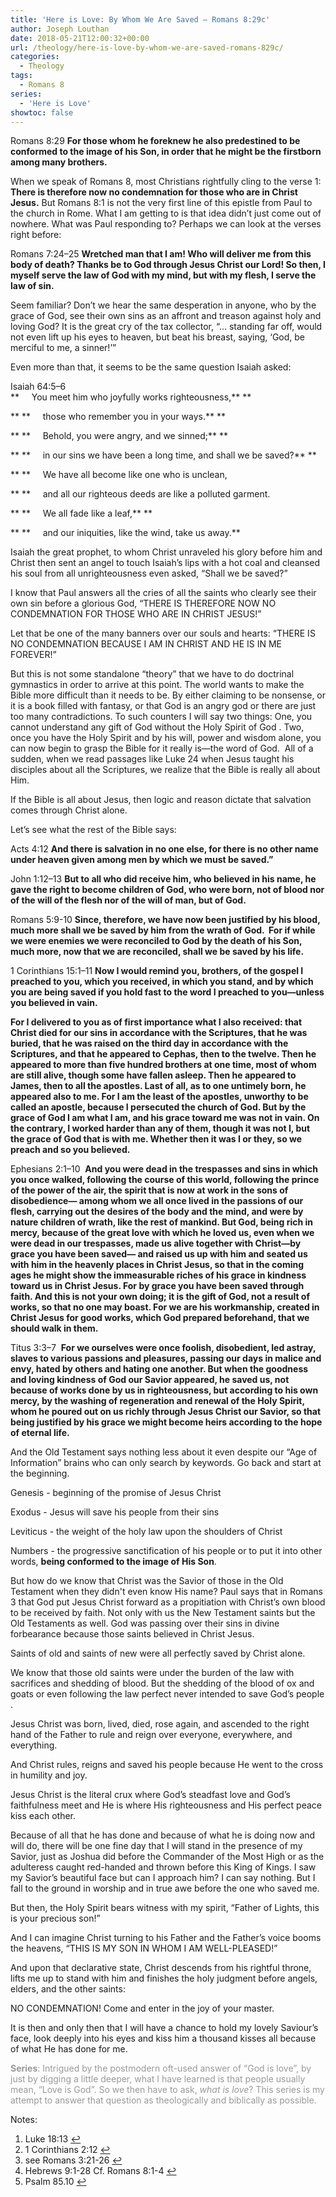 ```yaml
---
title: 'Here is Love: By Whom We Are Saved – Romans 8:29c'
author: Joseph Louthan
date: 2018-05-21T12:00:32+00:00
url: /theology/here-is-love-by-whom-we-are-saved-romans-829c/
categories:
  - Theology
tags:
  - Romans 8
series:
  - 'Here is Love'
showtoc: false
---
```

<span style="font-weight: 400;">Romans 8:29</span> **For those whom he foreknew he also predestined to be conformed to the image of his Son, in order that he might be the firstborn among many brothers.**

<span style="font-weight: 400;">When we speak of Romans 8, most Christians rightfully cling to the verse 1: </span>**There is therefore now no condemnation for those who are in Christ Jesus.** <span style="font-weight: 400;">But Romans 8:1 is not the very first line of this epistle from Paul to the church in Rome. What I am getting to is that idea didn’t just come out of nowhere. What was Paul responding to? Perhaps we can look at the verses right before:</span>

<span style="font-weight: 400;">Romans 7:24–25 </span>**Wretched man that I am! Who will deliver me from this body of death? Thanks be to God through Jesus Christ our Lord! So then, I myself serve the law of God with my mind, but with my flesh, I serve the law of sin.**

<span style="font-weight: 400;">Seem familiar? Don’t we hear the same desperation in anyone, who by the grace of God, see their own sins as an affront and treason against holy and loving God? It is the great cry of the tax collector, “&#8230; standing far off, would not even lift up his eyes to heaven, but beat his breast, saying, ‘God, be merciful to me, a sinner!’” <a class="simple-footnote" title="Luke 18:13" id="return-note-3320-1" href="#note-3320-1"></a></span>

<span style="font-weight: 400;">Even more than that, it seems to be the same question Isaiah asked:</span>

<span style="font-weight: 400;">Isaiah 64:5–6 </span><span style="font-weight: 400;"><br /> </span> **     You meet him who joyfully works righteousness,** **

**  **     those who remember you in your ways.** **

**  **     Behold, you were angry, and we sinned;** **

**  **     in our sins we have been a long time, and shall we be saved?** **

**  **     We have all become like one who is unclean,       

**  **     and all our righteous deeds are like a polluted garment.

**  **     We all fade like a leaf,** **

**  **     and our iniquities, like the wind, take us away.**

<span style="font-weight: 400;">Isaiah the great prophet, to whom Christ unraveled his glory before him and Christ then sent an angel to touch Isaiah’s lips with a hot coal and cleansed his soul from all unrighteousness even asked, “Shall we be saved?”</span>

<span style="font-weight: 400;">I know that Paul answers all the cries of all the saints who clearly see their own sin before a glorious God, “THERE IS THEREFORE NOW NO CONDEMNATION FOR THOSE WHO ARE IN CHRIST JESUS!”</span>

<span style="font-weight: 400;">Let that be one of the many banners over our souls and hearts: “THERE IS NO CONDEMNATION BECAUSE I AM IN CHRIST AND HE IS IN ME FOREVER!”</span>

<span style="font-weight: 400;">But this is not some standalone “theory” that we have to do doctrinal gymnastics in order to arrive at this point. The world wants to make the Bible more difficult than it needs to be. By either claiming to be nonsense, or it is a book filled with fantasy, or that God is an angry god or there are just too many contradictions. To such counters I will say two things: One, you cannot understand any gift of God without the Holy Spirit of God <a class="simple-footnote" title="1 Corinthians 2:12" id="return-note-3320-2" href="#note-3320-2"></a>. Two, once you have the Holy Spirit and by his will, power and wisdom alone, you can now begin to grasp the Bible for it really is—the word of God.  All of a sudden, when we read passages like Luke 24 when Jesus taught his disciples about all the Scriptures, we realize that the Bible is really all about Him.</span>

<span style="font-weight: 400;">If the Bible is all about Jesus, then logic and reason dictate that salvation comes through Christ alone.</span>

<span style="font-weight: 400;">Let’s see what the rest of the Bible says:</span>

<span style="font-weight: 400;">Acts 4:12 </span>**And there is salvation in no one else, for there is no other name under heaven given among men by which we must be saved.”**

<span style="font-weight: 400;">John 1:12–13 </span>**But to all who did receive him, who believed in his name, he gave the right to become children of God, who were born, not of blood nor of the will of the flesh nor of the will of man, but of God.**

<span style="font-weight: 400;">Romans 5:9-10 </span>**Since, therefore, we have now been justified by his blood, much more shall we be saved by him from the wrath of God.  For if while we were enemies we were reconciled to God by the death of his Son, much more, now that we are reconciled, shall we be saved by his life.**

<span style="font-weight: 400;">1 Corinthians 15:1–11 </span>**Now I would remind you, brothers, of the gospel I preached to you, which you received, in which you stand, and by which you are being saved if you hold fast to the word I preached to you—unless you believed in vain.**

**For I delivered to you as of first importance what I also received: that Christ died for our sins in accordance with the Scriptures, that he was buried, that he was raised on the third day in accordance with the Scriptures, and that he appeared to Cephas, then to the twelve. Then he appeared to more than five hundred brothers at one time, most of whom are still alive, though some have fallen asleep. Then he appeared to James, then to all the apostles. Last of all, as to one untimely born, he appeared also to me. For I am the least of the apostles, unworthy to be called an apostle, because I persecuted the church of God. But by the grace of God I am what I am, and his grace toward me was not in vain. On the contrary, I worked harder than any of them, though it was not I, but the grace of God that is with me. Whether then it was I or they, so we preach and so you believed.**

<span style="font-weight: 400;">Ephesians 2:1–10  </span>**And you were dead in the trespasses and sins in which you once walked, following the course of this world, following the prince of the power of the air, the spirit that is now at work in the sons of disobedience— among whom we all once lived in the passions of our flesh, carrying out the desires of the body and the mind, and were by nature children of wrath, like the rest of mankind. But God, being rich in mercy, because of the great love with which he loved us, even when we were dead in our trespasses, made us alive together with Christ—by grace you have been saved— and raised us up with him and seated us with him in the heavenly places in Christ Jesus, so that in the coming ages he might show the immeasurable riches of his grace in kindness toward us in Christ Jesus. For by grace you have been saved through faith. And this is not your own doing; it is the gift of God, not a result of works, so that no one may boast. For we are his workmanship, created in Christ Jesus for good works, which God prepared beforehand, that we should walk in them.**

<span style="font-weight: 400;">Titus 3:3–7  </span>**For we ourselves were once foolish, disobedient, led astray, slaves to various passions and pleasures, passing our days in malice and envy, hated by others and hating one another. But when the goodness and loving kindness of God our Savior appeared, he saved us, not because of works done by us in righteousness, but according to his own mercy, by the washing of regeneration and renewal of the Holy Spirit, whom he poured out on us richly through Jesus Christ our Savior, so that being justified by his grace we might become heirs according to the hope of eternal life.**

<span style="font-weight: 400;">And the Old Testament says nothing less about it even despite our “Age of Information” brains who can only search by keywords. Go back and start at the beginning.</span>

<span style="font-weight: 400;">Genesis - beginning of the promise of Jesus Christ</span>

<span style="font-weight: 400;">Exodus - Jesus will save his people from their sins</span>

<span style="font-weight: 400;">Leviticus - the weight of the holy law upon the shoulders of Christ</span>

<span style="font-weight: 400;">Numbers - the progressive sanctification of his people or to put it into other words, <strong>being conformed to the image of His Son</strong>.</span>

<span style="font-weight: 400;">But how do we know that Christ was the Savior of those in the Old Testament when they didn't even know His name? Paul says that in Romans 3 that God put Jesus Christ forward as a propitiation with Christ’s own blood to be received by faith. Not only with us the New Testament saints but the Old Testaments as well. God was passing over their sins in divine forbearance because those saints believed in Christ Jesus. <a class="simple-footnote" title="see Romans 3:21-26" id="return-note-3320-3" href="#note-3320-3"></a></span>

<span style="font-weight: 400;">Saints of old and saints of new were all perfectly saved by Christ alone.</span>

<span style="font-weight: 400;">We know that those old saints were under the burden of the law with sacrifices and shedding of blood. But the shedding of the blood of ox and goats or even following the law perfect never intended to save God’s people <a class="simple-footnote" title="Hebrews 9:1-28 Cf. Romans 8:1-4" id="return-note-3320-4" href="#note-3320-4"></a>.</span>

<span style="font-weight: 400;">Jesus Christ was born, lived, died, rose again, and ascended to the right hand of the Father to rule and reign over everyone, everywhere, and everything.</span>

<span style="font-weight: 400;">And Christ rules, reigns and saved his people because He went to the cross in humility and joy.</span>

<span style="font-weight: 400;">Jesus Christ is the literal crux where God’s steadfast love and God’s faithfulness meet and He is where His righteousness and His perfect peace kiss each other. <a class="simple-footnote" title="Psalm 85.10" id="return-note-3320-5" href="#note-3320-5"></a></span>

<span style="font-weight: 400;">Because of all that he has done and because of what he is doing now and will do, there will be one fine day that I will stand in the presence of my Savior, just as Joshua did before the Commander of the Most High or as the adulteress caught red-handed and thrown before this King of Kings. I saw my Savior’s beautiful face but can I approach him? I can say nothing. But I fall to the ground in worship and in true awe before the one who saved me.</span>

<span style="font-weight: 400;">But then, the Holy Spirit bears witness with my spirit, “Father of Lights, this is your precious son!”</span>

<span style="font-weight: 400;">And I can imagine Christ turning to his Father and the Father’s voice booms the heavens, “THIS IS MY SON IN WHOM I AM WELL-PLEASED!”</span>

<span style="font-weight: 400;">And upon that declarative state, Christ descends from his rightful throne, lifts me up to stand with him and finishes the holy judgment before angels, elders, and the other saints:</span>

<span style="font-weight: 400;">NO CONDEMNATION! Come and enter in the joy of your master.</span>

<span style="font-weight: 400;">It is then and only then that I will have a chance to hold my lovely Saviour’s face, look deeply into his eyes and kiss him a thousand kisses all because of what He has done for me.</span>

<span style="color: #999999;"><b>Series</b><span style="font-weight: 400;">: Intrigued by the postmodern oft-used answer of “God is love”, by just by digging a little deeper, what I have learned is that people usually mean, “Love is God”. So we then have to ask, </span><i><span style="font-weight: 400;">what is love</span></i><span style="font-weight: 400;">? This series is my attempt to answer that question as theologically and biblically as possible.</span></span>

<div class="simple-footnotes">
  <p class="notes">
    Notes:
  </p>

  <ol>
    <li id="note-3320-1">
      Luke 18:13 <a href="#return-note-3320-1">&#8617;</a>
    </li>
    <li id="note-3320-2">
      1 Corinthians 2:12 <a href="#return-note-3320-2">&#8617;</a>
    </li>
    <li id="note-3320-3">
      see Romans 3:21-26 <a href="#return-note-3320-3">&#8617;</a>
    </li>
    <li id="note-3320-4">
      Hebrews 9:1-28 Cf. Romans 8:1-4 <a href="#return-note-3320-4">&#8617;</a>
    </li>
    <li id="note-3320-5">
      Psalm 85.10 <a href="#return-note-3320-5">&#8617;</a>
    </li>
  </ol>
</div>